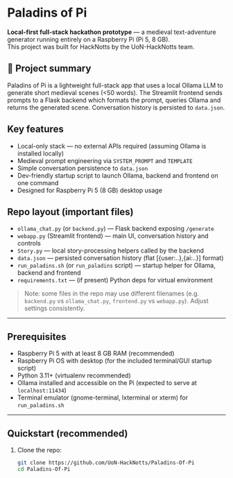 # Paladins of Pi

**Local-first full-stack hackathon prototype** — a medieval text-adventure generator running entirely on a Raspberry Pi (Pi 5, 8 GB).  
This project was built for HackNotts by the UoN-HackNotts team.

## 🚀 Project summary
Paladins of Pi is a lightweight full-stack app that uses a local Ollama LLM to generate short medieval scenes (<50 words). The Streamlit frontend sends prompts to a Flask backend which formats the prompt, queries Ollama and returns the generated scene. Conversation history is persisted to `data.json`.

## Key features
- Local-only stack — no external APIs required (assuming Ollama is installed locally)
- Medieval prompt engineering via `SYSTEM_PROMPT` and `TEMPLATE`
- Simple conversation persistence to `data.json`
- Dev-friendly startup script to launch Ollama, backend and frontend on one command
- Designed for Raspberry Pi 5 (8 GB) desktop usage

## Repo layout (important files)
- `ollama_chat.py` (or `backend.py`) — Flask backend exposing `/generate`
- `webapp.py` (Streamlit frontend) — main UI, conversation history and controls
- `Story.py` — local story-processing helpers called by the backend
- `data.json` — persisted conversation history (flat [{user:..},{ai:..}] format)
- `run_paladins.sh` (or `run_paladins` script) — startup helper for Ollama, backend and frontend
- `requirements.txt` — (if present) Python deps for virtual environment

> Note: some files in the repo may use different filenames (e.g. `backend.py` vs `ollama_chat.py`, `frontend.py` vs `webapp.py`). Adjust settings consistently.

---

## Prerequisites
- Raspberry Pi 5 with at least 8 GB RAM (recommended)
- Raspberry Pi OS with desktop (for the included terminal/GUI startup script)
- Python 3.11+ (virtualenv recommended)
- Ollama installed and accessible on the Pi (expected to serve at `localhost:11434`)
- Terminal emulator (gnome-terminal, lxterminal or xterm) for `run_paladins.sh`

---

## Quickstart (recommended)
1. Clone the repo:
   ```bash
   git clone https://github.com/UoN-HackNotts/Paladins-Of-Pi
   cd Paladins-Of-Pi